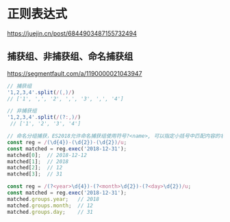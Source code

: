 # 正则表达式
https://juejin.cn/post/6844903487155732494

## 捕获组、非捕获组、命名捕获组

https://segmentfault.com/a/1190000021043947

```js
// 捕获组
'1,2,3,4'.split(/(,)/)
// ['1', ',', '2', ',', '3', ',', '4']

// 非捕获组
'1,2,3,4'.split(/(?:,)/) 
 // ['1', '2', '3', '4']

// 命名分组捕获，ES2018允许命名捕获组使用符号?<name>, 可以指定小括号中匹配内容的名称放在groups里
const reg = /(\d{4})-(\d{2})-(\d{2})/u;
const matched = reg.exec('2018-12-31');
matched[0];  // 2018-12-12
matched[1];  // 2018
matched[2];  // 12
matched[3];  // 31

const reg = /(?<year>\d{4})-(?<month>\d{2})-(?<day>\d{2})/u;
const matched = reg.exec('2018-12-31');
matched.groups.year;   // 2018
matched.groups.month;  // 12
matched.groups.day;    // 31
```

